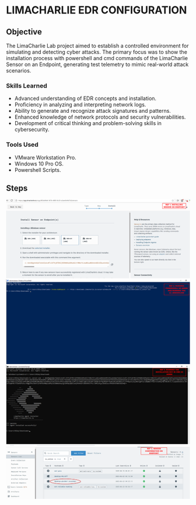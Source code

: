 # LIMACHARLIE EDR CONFIGURATION

## Objective


The LimaCharlie Lab project aimed to establish a controlled environment for simulating and detecting cyber attacks. The primary focus was to show the installation process with powershell and cmd commands of the LimaCharlie Sensor on an Endpoint, generating test telemetry to mimic real-world attack scenarios. 

### Skills Learned

- Advanced understanding of EDR concepts and installation.
- Proficiency in analyzing and interpreting network logs.
- Ability to generate and recognize attack signatures and patterns.
- Enhanced knowledge of network protocols and security vulnerabilities.
- Development of critical thinking and problem-solving skills in cybersecurity.

### Tools Used

- VMware Workstation Pro.
- Windows 10 Pro OS.
- Powershell Scripts.

## Steps

![Image Alt](https://github.com/PrivSecLabs/LimaCharlieLab/blob/main/REF%201%20LIMA.png?raw=true)
![Image Alt](https://github.com/PrivSecLabs/LimaCharlieLab/blob/main/REF%202%20LIMA.png?raw=true)
![Image Alt](https://github.com/PrivSecLabs/LimaCharlieLab/blob/main/REF%203%20LIMA.png?raw=true)
![Image Alt](https://github.com/PrivSecLabs/LimaCharlieLab/blob/main/REF%204%20LIMA.png?raw=true)
